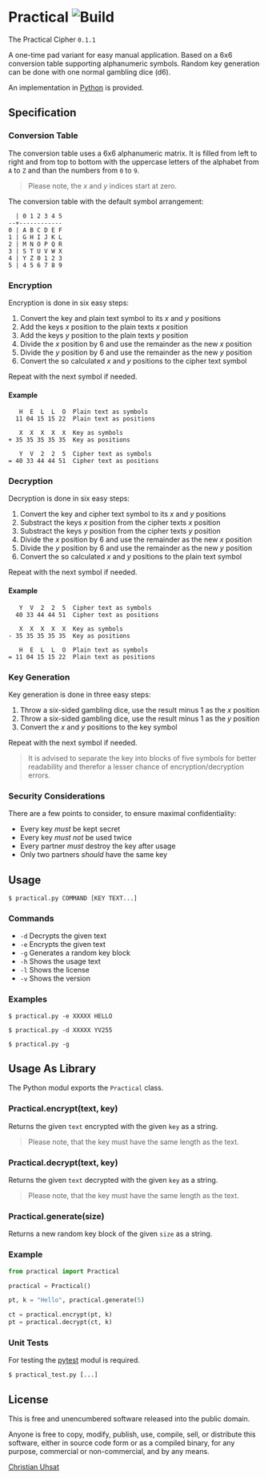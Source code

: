 # Practical ![Build](https://travis-ci.org/cuhsat/practical.svg)
The Practical Cipher `0.1.1`

A one-time pad variant for easy manual application. Based on a 6x6 conversion
table supporting alphanumeric symbols. Random key generation can be done with
one normal gambling dice (d6).

An implementation in [Python](https://www.python.org) is provided.

## Specification

### Conversion Table
The conversion table uses a 6x6 alphanumeric matrix. It is filled from left
to right and from top to bottom with the uppercase letters of the alphabet
from `A` to `Z` and than the numbers from `0` to `9`.

> Please note, the _x_ and _y_ indices start at zero.

The conversion table with the default symbol arrangement:
```
  | 0 1 2 3 4 5
--+------------
0 | A B C D E F
1 | G H I J K L
2 | M N O P Q R
3 | S T U V W X
4 | Y Z 0 1 2 3
5 | 4 5 6 7 8 9
```
### Encryption
Encryption is done in six easy steps:

1. Convert the key and plain text symbol to its _x_ and _y_ positions
2. Add the keys _x_ position to the plain texts _x_ position
3. Add the keys _y_ position to the plain texts _y_ position
4. Divide the _x_ position by 6 and use the remainder as the new _x_ position
5. Divide the _y_ position by 6 and use the remainder as the new _y_ position
6. Convert the so calculated _x_ and _y_ positions to the cipher text symbol

Repeat with the next symbol if needed.

#### Example
```
   H  E  L  L  O  Plain text as symbols
  11 04 15 15 22  Plain text as positions

   X  X  X  X  X  Key as symbols
+ 35 35 35 35 35  Key as positions

   Y  V  2  2  5  Cipher text as symbols
= 40 33 44 44 51  Cipher text as positions
```

### Decryption
Decryption is done in six easy steps:

1. Convert the key and cipher text symbol to its _x_ and _y_ positions
2. Substract the keys _x_ position from the cipher texts _x_ position
3. Substract the keys _y_ position from the cipher texts _y_ position
4. Divide the _x_ position by 6 and use the remainder as the new _x_ position
5. Divide the _y_ position by 6 and use the remainder as the new _y_ position
6. Convert the so calculated _x_ and _y_ positions to the plain text symbol

Repeat with the next symbol if needed.

#### Example
```
   Y  V  2  2  5  Cipher text as symbols
  40 33 44 44 51  Cipher text as positions

   X  X  X  X  X  Key as symbols
- 35 35 35 35 35  Key as positions

   H  E  L  L  O  Plain text as symbols
= 11 04 15 15 22  Plain text as positions
```

### Key Generation
Key generation is done in three easy steps:

1. Throw a six-sided gambling dice, use the result minus 1 as the _x_ position
2. Throw a six-sided gambling dice, use the result minus 1 as the _y_ position
3. Convert the _x_ and _y_ positions to the key symbol

Repeat with the next symbol if needed.

> It is advised to separate the key into blocks of five symbols for better
> readability and therefor a lesser chance of encryption/decryption errors.

### Security Considerations
There are a few points to consider, to ensure maximal confidentiality:

* Every key *must* be kept secret
* Every key *must not* be used twice
* Every partner *must* destroy the key after usage
* Only two partners *should* have the same key

## Usage
```$ practical.py COMMAND [KEY TEXT...]```

### Commands
* `-d` Decrypts the given text
* `-e` Encrypts the given text
* `-g` Generates a random key block
* `-h` Shows the usage text
* `-l` Shows the license
* `-v` Shows the version

### Examples
```$ practical.py -e XXXXX HELLO```

```$ practical.py -d XXXXX YV255```

```$ practical.py -g```

## Usage As Library
The Python modul exports the `Practical` class.

### Practical.encrypt(text, key)
Returns the given `text` encrypted with the given `key` as a string.

> Please note, that the key must have the same length as the text.

### Practical.decrypt(text, key)
Returns the given `text` decrypted with the given `key` as a string.

> Please note, that the key must have the same length as the text.

### Practical.generate(size)
Returns a new random key block of the given `size` as a string.

### Example
```python
from practical import Practical

practical = Practical()

pt, k = "Hello", practical.generate(5)

ct = practical.encrypt(pt, k)
pt = practical.decrypt(ct, k)
```

### Unit Tests
For testing the [pytest](https://pytest.org/) modul is required.

```$ practical_test.py [...]```

## License
This is free and unencumbered software released into the public domain.

Anyone is free to copy, modify, publish, use, compile, sell, or distribute
this software, either in source code form or as a compiled binary, for any
purpose, commercial or non-commercial, and by any means.

[Christian Uhsat](https://github.com/cuhsat)